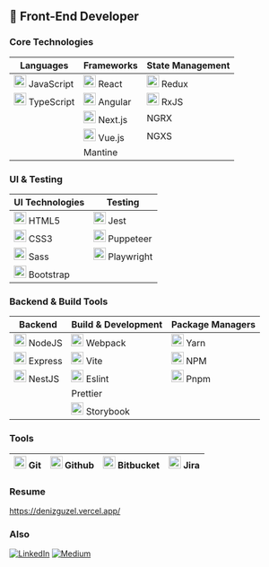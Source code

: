 ## 🧶 Front-End Developer

### Core Technologies

| **Languages** | **Frameworks** | **State Management** |
|---------------|----------------|----------------------|
| <img src="https://cdn.jsdelivr.net/gh/devicons/devicon/icons/javascript/javascript-original.svg" alt="JavaScript" width="22" height="22"/> JavaScript | <img src="https://cdn.jsdelivr.net/gh/devicons/devicon/icons/react/react-original.svg" alt="React" width="22" height="22"/> React | <img src="https://cdn.jsdelivr.net/gh/devicons/devicon/icons/redux/redux-original.svg" alt="Redux" width="22" height="22"/> Redux |
| <img src="https://cdn.jsdelivr.net/gh/devicons/devicon/icons/typescript/typescript-original.svg" alt="TypeScript" width="22" height="22"/> TypeScript | <img src="https://cdn.jsdelivr.net/gh/devicons/devicon@latest/icons/angular/angular-original.svg" alt="Angular" width="22" height="22"/> Angular | <img src="https://cdn.jsdelivr.net/gh/devicons/devicon/icons/rxjs/rxjs-original.svg" alt="RxJS" width="22" height="22"/> RxJS |
| | <img src="https://cdn.jsdelivr.net/gh/devicons/devicon/icons/nextjs/nextjs-original.svg" alt="Next.js" width="22" height="22"/> Next.js | NGRX |
| | <img src="https://cdn.jsdelivr.net/gh/devicons/devicon/icons/vuejs/vuejs-original.svg" alt="Vue.js" width="22" height="22"/> Vue.js | NGXS |
| | Mantine | |

### UI & Testing

| **UI Technologies** | **Testing** |
|---------------------|-------------|
| <img src="https://cdn.jsdelivr.net/gh/devicons/devicon/icons/html5/html5-original.svg" alt="HTML5" width="22" height="22"/> HTML5 | <img src="https://cdn.jsdelivr.net/gh/devicons/devicon/icons/jest/jest-plain.svg" alt="Jest" width="22" height="22"/> Jest |
| <img src="https://cdn.jsdelivr.net/gh/devicons/devicon/icons/css3/css3-original.svg" alt="CSS3" width="22" height="22"/> CSS3 | <img src="https://cdn.jsdelivr.net/gh/devicons/devicon/icons/puppeteer/puppeteer-original.svg" alt="Puppeteer" width="22" height="22"/> Puppeteer |
| <img src="https://cdn.jsdelivr.net/gh/devicons/devicon/icons/sass/sass-original.svg" alt="Sass" width="22" height="22"/> Sass | <img src="https://cdn.jsdelivr.net/gh/devicons/devicon@latest/icons/playwright/playwright-original.svg" alt="Playwright" width="22" height="22"/> Playwright |
| <img src="https://cdn.jsdelivr.net/gh/devicons/devicon/icons/bootstrap/bootstrap-original.svg" alt="Bootstrap" width="22" height="22"/> Bootstrap | |

### Backend & Build Tools

| **Backend** | **Build & Development** | **Package Managers** |
|-------------|-------------------------|----------------------|
| <img src="https://cdn.jsdelivr.net/gh/devicons/devicon/icons/nodejs/nodejs-original.svg" alt="NodeJS" width="22" height="22"/> NodeJS | <img src="https://cdn.jsdelivr.net/gh/devicons/devicon/icons/webpack/webpack-original.svg" alt="Webpack" width="22" height="22"/> Webpack | <img src="https://cdn.jsdelivr.net/gh/devicons/devicon/icons/yarn/yarn-original.svg" alt="Yarn" width="22" height="22"/> Yarn |
| <img src="https://cdn.jsdelivr.net/gh/devicons/devicon/icons/express/express-original.svg" alt="Express" width="22" height="22"/> Express | <img src="https://cdn.jsdelivr.net/gh/devicons/devicon/icons/vitejs/vitejs-original.svg" alt="Vite" width="22" height="22"/> Vite | <img src="https://cdn.jsdelivr.net/gh/devicons/devicon/icons/npm/npm-original-wordmark.svg" alt="NPM" width="22" height="22"/> NPM |
| <img src="https://cdn.jsdelivr.net/gh/devicons/devicon@latest/icons/nestjs/nestjs-original.svg" alt="NestJS" width="22" height="22"/> NestJS | <img src="https://cdn.jsdelivr.net/gh/devicons/devicon/icons/eslint/eslint-original.svg" alt="Eslint" width="22" height="22"/> Eslint | <img src="https://cdn.jsdelivr.net/gh/devicons/devicon/icons/pnpm/pnpm-original.svg" alt="Pnpm" width="22" height="22"/> Pnpm |
| | Prettier | |
| | <img src="https://cdn.jsdelivr.net/gh/devicons/devicon/icons/storybook/storybook-original.svg" alt="Storybook" width="22" height="22"/> Storybook | |

### Tools

| <img src="https://cdn.jsdelivr.net/gh/devicons/devicon/icons/git/git-original.svg" alt="Git" width="22" height="22"/> Git | <img src="https://cdn.jsdelivr.net/gh/devicons/devicon/icons/github/github-original.svg" alt="Github" width="22" height="22"/> Github | <img src="https://cdn.jsdelivr.net/gh/devicons/devicon/icons/bitbucket/bitbucket-original.svg" alt="Bitbucket" width="22" height="22"/> Bitbucket | <img src="https://cdn.jsdelivr.net/gh/devicons/devicon/icons/jira/jira-original.svg" alt="Jira" width="22" height="22"/> Jira |
|-----|--------|-----------|------|

### Resume

https://denizguzel.vercel.app/

### Also

<p>
<a href="https://www.linkedin.com/in/deniz-guzel" target="_blank">
<img alt="LinkedIn" src="https://img.shields.io/badge/linkedin-%230077B5.svg?&style=for-the-badge&logo=linkedin&logoColor=white" /></a> <a href="https://medium.com/@denizguzel" target="_blank"><img alt="Medium" src="https://img.shields.io/badge/medium-%2312100E.svg?&style=for-the-badge&logo=medium&logoColor=white" /></a>
</p>

[jira]: https://img.shields.io/badge/Jira-003163?logo=jira&logoColor=white 'Jira'
